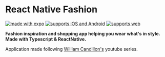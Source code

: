 # React Native Fashion

[![made with expo](https://img.shields.io/badge/MADE%20WITH%20EXPO-000.svg?style=for-the-badge&logo=expo&labelColor=4630eb&logoWidth=20)](https://expo.io/@ace26/projects/react-native-fashion) [![supports iOS and Android](https://img.shields.io/badge/Platforms-Native-4630EB.svg?style=for-the-badge&logo=EXPO&labelColor=000&logoColor=fff)](https://github.com/expo/expo) [![supports web](https://img.shields.io/badge/Platforms-Web-4630EB.svg?style=for-the-badge&logo=EXPO&labelColor=000&logoColor=fff)](https://github.com/expo/expo)

**Fashion inspiration and shopping app helping you wear what's in style. Made with Typescript & ReactNative.**

Application made following [William Candillon's](https://www.youtube.com/c/wcandillon/) youtube series.
